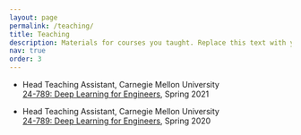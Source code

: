 ```yaml
---
layout: page
permalink: /teaching/
title: Teaching
description: Materials for courses you taught. Replace this text with your description.
nav: true
order: 3
---
```


- Head Teaching Assistant, Carnegie Mellon University <BR/>
<a href="https://baratilab.github.io/24789spring21/">24-789: Deep Learning for Engineers</a>, Spring 2021

- Head Teaching Assistant, Carnegie Mellon University <BR/>
<a href="https://baratilab.github.io/24789spring21/">24-789: Deep Learning for Engineers</a>, Spring 2020 
